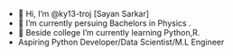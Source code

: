 - 👋 Hi, I’m @ky13-troj [Sayan Sarkar]
- 👀 I’m currently persuing Bachelors in Physics .
- 🌱 Beside college I’m currently learning Python,R.
- Aspiring Python Developer/Data Scientist/M.L Engineer

<!---
ky13-troj/ky13-troj is a ✨ special ✨ repository because its `README.md` (this file) appears on your GitHub profile.
You can click the Preview link to take a look at your changes.
--->
